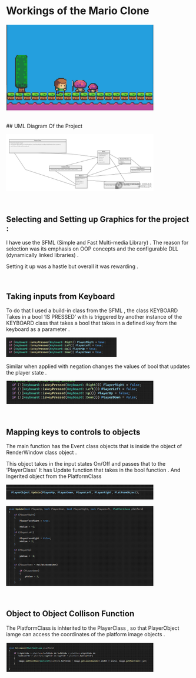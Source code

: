 # Workings of the Mario Clone

<p float="left">
  <img src="Documentation/../../../images/mario1.png" width="400" /> 
</p>

<br>
## UML Diagram Of the Project
<p float="left">
  <img src="Documentation/images/../../uml.png" width="400" /> 
</p>

<br>

## Selecting and Setting up Graphics for the project :
I have use the SFML (Simple and Fast Multi-media Library) . The reason for selection was its emphasis on OOP concepts and the configurable DLL (dynamically linked libraries) .

Setting it up was a
hastle but overall it was rewarding . 

<br>

## Taking inputs from Keyboard
To do that I used a build-in class from the SFML , the class KEYBOARD 
Takes in a bool  ‘IS PRESSED’  with is triggered by another instance of the KEYBOARD class that takes a bool that takes in a defined key from the keyboard as a parameter . 
<p float="left">
  <img src="Documentation/images/../../key1.png" width="300" /> 
</p>
Similar when applied with negation changes the values of bool that updates the player state .
<p float="left">
  <img src="Documentation/../key2.png" width="400" /> 
</p>

<br>

## Mapping keys to controls to objects 
The main function has the Event class objects that is inside the object of RenderWindow class object .

This object takes in the input states On/Off  and passes that to the ‘PlayerClass’
It has Update function that takes in the bool function .
And  
Ingerited object from the PlatformClass 
<p float="left">
  <img src="Documentation/../key_in1.png" width="400" /> 
</p>
<p float="left">
  <img src="Documentation/../key_in2.png" width="400" /> 
</p>

<br>

## Object to Object Collison Function 
The PlatformClass is inhterited to the PlayerClass , so that  PlayerObject iamge can access the coordinates of the platform image objects .
<p float="left">
  <img src="Documentation/../coll1.png" width="400" /> 
</p>


